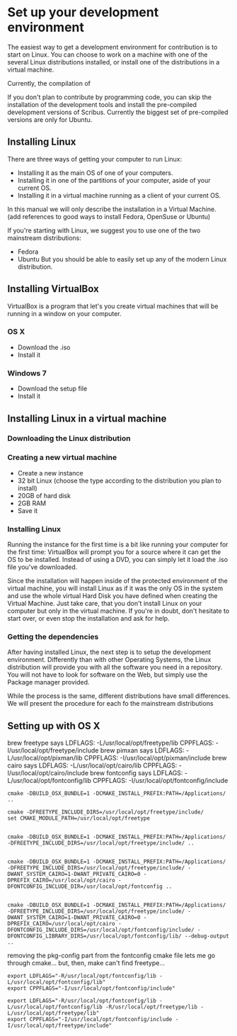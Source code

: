 # Set up your development environment

The easiest way to get a development environment for contribution is to start on Linux. You can choose to work on a machine with one of the several Linux distributions installed, or install one of the distributions in a virtual machine.

Currently, the compilation of 

If you don't plan to contribute by programming code, you can skip the installation of the development tools and install the pre-compiled development versions of Scribus. Currently the biggest set of pre-compiled versions are only for Ubuntu.

## Installing Linux

There are three ways of getting your computer to run Linux:
- Installing it as the main OS of one of your computers.
- Installing it in one of the partitions of your computer, aside of your current OS.
- Installing it in a virtual machine running as a client of your current OS.

In this manual we will only describe the installation in a Virtual Machine. (add references to good ways to install Fedora, OpenSuse or Ubuntu)

If you're starting with Linux, we suggest you to use one of the two mainstream distributions:
- Fedora
- Ubuntu
But you should be able to easily set up any of the modern Linux distribution.

## Installing VirtualBox

VirtualBox is a program that let's you create virtual machines that will be running in a window on your computer.

### OS X

- Download the .iso
- Install it

### Windows 7

- Download the setup file
- Install it

## Installing Linux in a virtual machine

### Downloading the Linux distribution

### Creating a new virtual machine

- Create a new instance
- 32 bit Linux (choose the type according to the distribution you plan to install)
- 20GB of hard disk
- 2GB RAM
- Save it

### Installing Linux 

Running the instance for the first time is a bit like running your computer for the first time: VirtualBox will prompt you for a source where it can get the OS to be installed.
Instead of using a DVD, you can simply let it load the .iso file you've downloaded.

Since the installation will happen inside of the protected environment of the virtual machine, you will install Linux as if it was the only OS in the system and use the whole virtual Hard Disk you have defined when creating the Virtual Machine.
Just take care, that you don't install Linux on your computer but only in the virtual machine. If you're in doubt, don't hesitate to start over, or even stop the installation and ask for help.

### Getting the dependencies

After having installed Linux, the next step is to setup the development environment. Differently than with other Operating Systems, the Linux distribution will provide you with all the software you need in a repository. You will not have to look for software on the Web, but simply use the Package manager provided.

While the process is the same, different distributions have small differences. We will present the procedure for each fo the mainstream distributions


## Setting up with OS X

brew freetype says
LDFLAGS:  -L/usr/local/opt/freetype/lib
CPPFLAGS: -I/usr/local/opt/freetype/include
brew pimxan says
LDFLAGS:  -L/usr/local/opt/pixman/lib
CPPFLAGS: -I/usr/local/opt/pixman/include
brew cairo says
LDFLAGS:  -L/usr/local/opt/cairo/lib
CPPFLAGS: -I/usr/local/opt/cairo/include
brew fontconfig says
LDFLAGS:  -L/usr/local/opt/fontconfig/lib
CPPFLAGS: -I/usr/local/opt/fontconfig/include


	cmake -DBUILD_OSX_BUNDLE=1 -DCMAKE_INSTALL_PREFIX:PATH=/Applications/ ..

	cmake -DFREETYPE_INCLUDE_DIRS=/usr/local/opt/freetype/include/
	set CMAKE_MODULE_PATH=/usr/local/opt/freetype


	cmake -DBUILD_OSX_BUNDLE=1 -DCMAKE_INSTALL_PREFIX:PATH=/Applications/ -DFREETYPE_INCLUDE_DIRS=/usr/local/opt/freetype/include/ ..


	cmake -DBUILD_OSX_BUNDLE=1 -DCMAKE_INSTALL_PREFIX:PATH=/Applications/ -DFREETYPE_INCLUDE_DIRS=/usr/local/opt/freetype/include/ -DWANT_SYSTEM_CAIRO=1-DWANT_PRIVATE_CAIRO=0 -DPREFIX_CAIRO=/usr/local/opt/cairo -DFONTCONFIG_INCLUDE_DIR=/usr/local/opt/fontconfig ..


	cmake -DBUILD_OSX_BUNDLE=1 -DCMAKE_INSTALL_PREFIX:PATH=/Applications/ -DFREETYPE_INCLUDE_DIRS=/usr/local/opt/freetype/include/ -DWANT_SYSTEM_CAIRO=1-DWANT_PRIVATE_CAIRO=0 -DPREFIX_CAIRO=/usr/local/opt/cairo -DFONTCONFIG_INCLUDE_DIRS=/usr/local/opt/fontconfig/include/ -DFONTCONFIG_LIBRARY_DIRS=/usr/local/opt/fontconfig/lib/ --debug-output ..


removing the pkg-config part from the fontconfig cmake file lets me go through cmake...
but, then, make can't find freetype...


	export LDFLAGS="-R/usr/local/opt/fontconfig/lib -L/usr/local/opt/fontconfig/lib"
	export CPPFLAGS="-I/usr/local/opt/fontconfig/include"

	export LDFLAGS="-R/usr/local/opt/fontconfig/lib -L/usr/local/opt/fontconfig/lib -R/usr/local/opt/freetype/lib -L/usr/local/opt/freetype/lib"
	export CPPFLAGS="-I/usr/local/opt/fontconfig/include -I/usr/local/opt/freetype/include"
